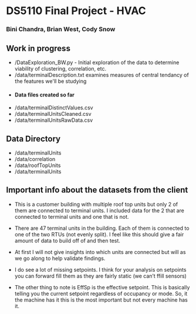# DS5110 Final Project - HVAC 
### Bini Chandra, Brian West, Cody Snow

##  Work in progress

- /DataExploration_BW.py - Initial exploration of the data to determine viability of clustering, correlation, etc.
- /data/terminalDescription.txt examines measures of central tendancy of the features we'll be studying
- #### Data files created so far
- /data/terminalDistinctValues.csv
- /data/terminalUnitsCleaned.csv
- /data/terminalUnitsRawData.csv

## Data Directory

- /data/terminalUnits
- /data/correlation
- /data/roofTopUnits
- /data/terminalUnits

## Important info about the datasets from the client

- This is a customer building with multiple roof top units but only 2 of them are connected to terminal units. I included data for the 2 that are connected to terminal units and one that is not.  
- There are 47 terminal units in the building. Each of them is connected to one of the two RTUs (not evenly split). I feel like this should give a fair amount of data to build off of and then test. 
- At first I will not give insights into which units are connected but will as we go along to help validate findings.

- I do see a lot of missing setpoints. I think for your analysis on setpoints you can forward fill them as they are fairly static (we can’t ffill sensors)
- The other thing to note is EffSp is the effective setpoint.  This is basically telling you the current setpoint regardless of occupancy or mode.  So, it the machine has it this is the most important but not every machine has it.
